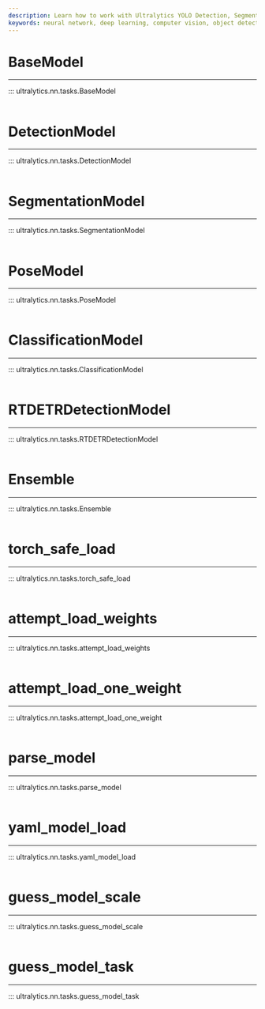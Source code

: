 ```yaml
---
description: Learn how to work with Ultralytics YOLO Detection, Segmentation & Classification Models, load weights and parse models in PyTorch.
keywords: neural network, deep learning, computer vision, object detection, image segmentation, image classification, model ensemble, PyTorch
---
```


# BaseModel
---
::: ultralytics.nn.tasks.BaseModel
<br><br>

# DetectionModel
---
::: ultralytics.nn.tasks.DetectionModel
<br><br>

# SegmentationModel
---
::: ultralytics.nn.tasks.SegmentationModel
<br><br>

# PoseModel
---
::: ultralytics.nn.tasks.PoseModel
<br><br>

# ClassificationModel
---
::: ultralytics.nn.tasks.ClassificationModel
<br><br>

# RTDETRDetectionModel
---
::: ultralytics.nn.tasks.RTDETRDetectionModel
<br><br>

# Ensemble
---
::: ultralytics.nn.tasks.Ensemble
<br><br>

# torch_safe_load
---
::: ultralytics.nn.tasks.torch_safe_load
<br><br>

# attempt_load_weights
---
::: ultralytics.nn.tasks.attempt_load_weights
<br><br>

# attempt_load_one_weight
---
::: ultralytics.nn.tasks.attempt_load_one_weight
<br><br>

# parse_model
---
::: ultralytics.nn.tasks.parse_model
<br><br>

# yaml_model_load
---
::: ultralytics.nn.tasks.yaml_model_load
<br><br>

# guess_model_scale
---
::: ultralytics.nn.tasks.guess_model_scale
<br><br>

# guess_model_task
---
::: ultralytics.nn.tasks.guess_model_task
<br><br>
